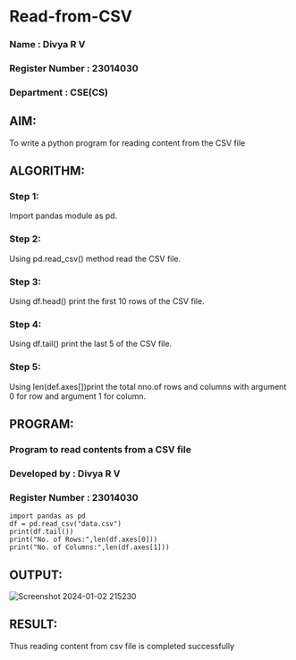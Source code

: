 # Read-from-CSV
### Name : Divya R V
### Register Number : 23014030
### Department : CSE(CS)
## AIM:
To write a python program for reading content from the CSV file
## ALGORITHM:
### Step 1:
Import pandas module as pd.
### Step 2:
Using pd.read_csv() method read the CSV file.
### Step 3:
Using df.head() print the first 10 rows of the CSV file.
### Step 4:
Using df.tail() print the last 5 of the CSV file.
### Step 5:
Using len(def.axes[])print the total nno.of rows and columns with argument 0 for row and argument 1 for column.
## PROGRAM:
### Program to read contents from a CSV file
### Developed by : Divya R V
### Register Number : 23014030
```
import pandas as pd
df = pd.read_csv("data.csv")
print(df.tail())
print("No. of Rows:",len(df.axes[0]))
print("No. of Columns:",len(df.axes[1]))
```
## OUTPUT:
![Screenshot 2024-01-02 215230](https://github.com/rdivyav/Read-from-CSV/assets/148604723/43bcbe8d-2aaa-4e6c-96ab-d79ffd2e0cad)
## RESULT:  
Thus reading content from csv file is completed successfully
